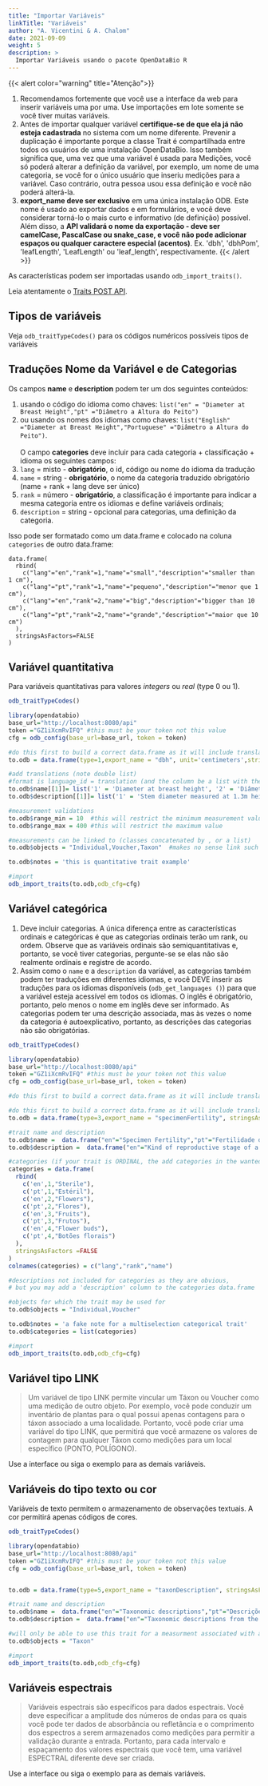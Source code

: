 ```yaml
---
title: "Importar Variáveis"
linkTitle: "Variáveis"
author: "A. Vicentini & A. Chalom"
date: 2021-09-09
weight: 5
description: >
  Importar Variáveis usando o pacote OpenDataBio R
---
```


{{< alert color="warning" title="Atenção">}}
1. Recomendamos fortemente que você use a interface da web para inserir variáveis uma por uma. Use importações em lote somente se você tiver muitas variáveis.
1. Antes de importar qualquer variável **certifique-se de que ela já não esteja cadastrada** no sistema com um nome diferente. Prevenir a duplicação é importante porque a classe Trait é compartilhada entre todos os usuários de uma instalação OpenDataBio. Isso também significa que, uma vez que uma variável é usada para Medições, você só poderá alterar a definição da variável, por exemplo, um nome de uma categoria, se você for o único usuário que inseriu medições para a variável. Caso contrário, outra pessoa usou essa definição e você não poderá alterá-la.
1. **export_name deve ser exclusivo** em uma única instalação ODB. Este nome é usado ao exportar dados e em formulários, e você deve considerar torná-lo o mais curto e informativo (de definição) possível. Além disso, a **API validará o nome da exportação - deve ser camelCase, PascalCase ou snake_case, e você não pode adicionar espaços ou qualquer caractere especial (acentos)**. Ex. 'dbh', 'dbhPom', 'leafLength', 'LeafLength' ou 'leaf_length', respectivamente.
{{< /alert >}}

As características podem ser importadas usando `odb_import_traits()`.

Leia atentamente o [Traits POST API](/docs/api/pos-data/#post-traits).

## Tipos de variáveis

Veja `odb_traitTypeCodes()` para os códigos numéricos possíveis tipos de variáveis

## Traduções Nome da Variável e de Categorias
Os campos **name** e **description** podem ter um dos seguintes conteúdos:
1. usando o código do idioma como chaves: `list("en" = "Diameter at Breast Height","pt" ="Diâmetro a Altura do Peito")`
1. ou usando os nomes dos idiomas como chaves: `list("English" ="Diameter at Breast Height","Portuguese" ="Diâmetro a Altura do Peito")`.
<br> <br>
O campo **categories** deve incluir para cada categoria + classificação + idioma os seguintes campos:
1. `lang` = misto - **obrigatório**, o id, código ou nome do idioma da tradução
1. `name` = string - **obrigatório**, o nome da categoria traduzido obrigatório (name + rank + lang deve ser único)
1. `rank` = número - **obrigatório**, a classificação é importante para indicar a mesma categoria entre os idiomas e define variáveis ordinais;
1. `description` = string - opcional para categorias, uma definição da categoria.

Isso pode ser formatado como um data.frame e colocado na coluna `categories` de outro data.frame:

```
data.frame(
  rbind(
    c("lang"="en","rank"=1,"name"="small","description"="smaller than 1 cm"),
    c("lang"="pt","rank"=1,"name"="pequeno","description"="menor que 1 cm"),
    c("lang"="en","rank"=2,"name"="big","description"="bigger than 10 cm"),
    c("lang"="pt","rank"=2,"name"="grande","description"="maior que 10 cm")
  ),
  stringsAsFactors=FALSE
)
```

## Variável quantitativa

Para variáveis quantitativas para valores _integers_ ou _real_ (type 0 ou 1).


```r
odb_traitTypeCodes()

library(opendatabio)
base_url="http://localhost:8080/api"
token ="GZ1iXcmRvIFQ" #this must be your token not this value
cfg = odb_config(base_url=base_url, token = token)

#do this first to build a correct data.frame as it will include translations list
to.odb = data.frame(type=1,export_name = "dbh", unit='centimeters',stringsAsFactors = F)

#add translations (note double list)
#format is language_id = translation (and the column be a list with the translation lists)
to.odb$name[[1]]= list('1' = 'Diameter at breast height', '2' = 'Diâmetro à altura do peito')
to.odb$description[[1]]= list('1' = 'Stem diameter measured at 1.3m height','2' = 'Diâmetro do tronco medido à 1.3m de altura')

#measurement validations
to.odb$range_min = 10  #this will restrict the minimum measurement value allowed in the trait
to.odb$range_max = 400 #this will restrict the maximum value

#measurements can be linked to (classes concatenated by , or a list)
to.odb$objects = "Individual,Voucher,Taxon"  #makes no sense link such measurements to Locations

to.odb$notes = 'this is quantitative trait example'

#import
odb_import_traits(to.odb,odb_cfg=cfg)

```
## Variável categórica

1. Deve incluir categorias. A única diferença entre as características ordinais e categóricas é que as categorias ordinais terão um rank, ou ordem. Observe que as variáveis ordinais são semiquantitativas e, portanto, se você tiver categorias, pergunte-se se elas não são realmente ordinais e registre de acordo.
1. Assim como o `name` e a `description` da variável, as categorias também podem ter traduções em diferentes idiomas, e você DEVE inserir as traduções para os idiomas disponíveis (`odb_get_languages ​​()`) para que a variável esteja acessível em todos os idiomas. O inglês é obrigatório, portanto, pelo menos o nome em inglês deve ser informado. As categorias podem ter uma descrição associada, mas às vezes o nome da categoria é autoexplicativo, portanto, as descrições das categorias não são obrigatórias.

```r
odb_traitTypeCodes()

library(opendatabio)
base_url="http://localhost:8080/api"
token ="GZ1iXcmRvIFQ" #this must be your token not this value
cfg = odb_config(base_url=base_url, token = token)

#do this first to build a correct data.frame as it will include translations list

#do this first to build a correct data.frame as it will include translations list
to.odb = data.frame(type=3,export_name = "specimenFertility", stringsAsFactors = F)

#trait name and description
to.odb$name =  data.frame("en"="Specimen Fertility","pt"="Fertilidade do especímene",stringsAsFactors=F)
to.odb$description =  data.frame("en"="Kind of reproductive stage of a collected plant","pt"="Estágio reprodutivo de uma amostra de planta coletada",stringsAsFactors=F)

#categories (if your trait is ORDINAL, the add categories in the wanted order here)
categories = data.frame(
  rbind(
    c('en',1,"Sterile"),
    c('pt',1,"Estéril"),
    c('en',2,"Flowers"),
    c('pt',2,"Flores"),
    c('en',3,"Fruits"),
    c('pt',3,"Frutos"),
    c('en',4,"Flower buds"),
    c('pt',4,"Botões florais")
  ),
  stringsAsFactors =FALSE
)
colnames(categories) = c("lang","rank","name")

#descriptions not included for categories as they are obvious,
# but you may add a 'description' column to the categories data.frame

#objects for which the trait may be used for
to.odb$objects = "Individual,Voucher"

to.odb$notes = 'a fake note for a multiselection categorical trait'
to.odb$categories = list(categories)

#import
odb_import_traits(to.odb,odb_cfg=cfg)
```


## Variável tipo LINK

> Um variável de tipo LINK permite vincular um Táxon ou Voucher como uma medição de outro objeto. Por exemplo, você pode conduzir um inventário de plantas para o qual possui apenas contagens para o táxon associado a uma localidade. Portanto, você pode criar uma variável do tipo LINK, que permitirá que você armazene os valores de contagem para qualquer Táxon como medições para um local específico (PONTO, POLÍGONO).

Use a interface ou siga o exemplo para as demais variáveis.

## Variáveis do tipo texto ou cor

Variáveis de texto permitem o armazenamento de observações textuais. A cor permitirá apenas códigos de cores.

```r
odb_traitTypeCodes()

library(opendatabio)
base_url="http://localhost:8080/api"
token ="GZ1iXcmRvIFQ" #this must be your token not this value
cfg = odb_config(base_url=base_url, token = token)


to.odb = data.frame(type=5,export_name = "taxonDescription", stringsAsFactors = F)

#trait name and description
to.odb$name =  data.frame("en"="Taxonomic descriptions","pt"="Descrições taxonômicas",stringsAsFactors=F)
to.odb$description =  data.frame("en"="Taxonomic descriptions from the literature","pt"="Descrições taxonômicas da literatura",stringsAsFactors=F)

#will only be able to use this trait for a measurment associated with a Taxon
to.odb$objects = "Taxon"

#import
odb_import_traits(to.odb,odb_cfg=cfg)

```

## Variáveis espectrais

> Variáveis espectrais são específicos para dados espectrais. Você deve especificar a amplitude dos números de ondas para os quais você pode ter dados de absorbância ou refletância e o comprimento dos espectros a serem armazenados como medições para permitir a validação durante a entrada. Portanto, para cada intervalo e espaçamento dos valores espectrais que você tem, uma variável ESPECTRAL diferente deve ser criada.

Use a interface ou siga o exemplo para as demais variáveis.
